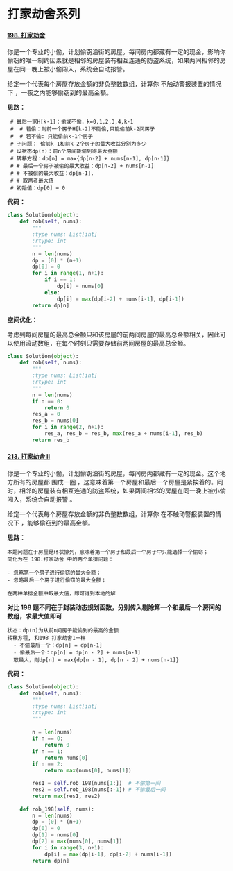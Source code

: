 # 打家劫舍系列

#### [198. 打家劫舍](https://leetcode-cn.com/problems/house-robber/)

你是一个专业的小偷，计划偷窃沿街的房屋。每间房内都藏有一定的现金，影响你偷窃的唯一制约因素就是相邻的房屋装有相互连通的防盗系统，如果两间相邻的房屋在同一晚上被小偷闯入，系统会自动报警。

给定一个代表每个房屋存放金额的非负整数数组，计算你 不触动警报装置的情况下 ，一夜之内能够偷窃到的最高金额。

**思路：**

```
 # 最后一家H[k-1]：偷或不偷，k=0,1,2,3,4,k-1
 #  # 若偷：则前一个房子H[k-2]不能偷,只能偷前k-2间房子
 #  # 若不偷: 只能偷前k-1个房子
 # 子问题： 偷前k-1和前k-2个房子的最大收益分别为多少 
 # 设状态dp(n)：前n个房间能偷到得最大金额
 # 转移方程：dp[n] = max{dp[n-2] + nums[n-1], dp[n-1]}
 # # 最后一个房子被偷的最大收益：dp[n-2] + nums[n-1]
 # # 不被偷的最大收益：dp[n-1]，
 # # 取两者最大值
 # 初始值：dp[0] = 0
```

**代码：**

```python
class Solution(object):
    def rob(self, nums):
        """
        :type nums: List[int]
        :rtype: int
        """
        n = len(nums)
        dp = [0] * (n+1)
        dp[0] = 0
        for i in range(1, n+1):
            if i == 1:
                dp[i] = nums[0]
            else:
                dp[i] = max(dp[i-2] + nums[i-1], dp[i-1])
        return dp[n]
```

**空间优化：**

考虑到每间房屋的最高总金额只和该房屋的前两间房屋的最高总金额相关，因此可以使用滚动数组，在每个时刻只需要存储前两间房屋的最高总金额。

```python
class Solution(object):
    def rob(self, nums):
        """
        :type nums: List[int]
        :rtype: int
        """
        n = len(nums)
        if n == 0:
            return 0
        res_a = 0
        res_b = nums[0]
        for i in range(2, n+1):
            res_a, res_b = res_b, max(res_a + nums[i-1], res_b)
        return res_b
```





#### [213. 打家劫舍 II](https://leetcode-cn.com/problems/house-robber-ii/)

你是一个专业的小偷，计划偷窃沿街的房屋，每间房内都藏有一定的现金。这个地方所有的房屋都 围成一圈 ，这意味着第一个房屋和最后一个房屋是紧挨着的。同时，相邻的房屋装有相互连通的防盗系统，如果两间相邻的房屋在同一晚上被小偷闯入，系统会自动报警 。

给定一个代表每个房屋存放金额的非负整数数组，计算你 在不触动警报装置的情况下 ，能够偷窃到的最高金额。

**思路：**

```
本题问题在于房屋是环状排列，意味着第一个房子和最后一个房子中只能选择一个偷窃；
简化为在 198.打家劫舍 中的两个单排问题：

- 忽略第一个房子进行偷窃的最大金额；
- 忽略最后一个房子进行偷窃的最大金额；

在两种单排金额中取最大值，即可得到本地的解
```

**对比 198 题不同在于封装动态规划函数，分别传入剔除第一个和最后一个房间的数组，求最大值即可**

```
状态：dp(n)为从前n间房子能偷到的最高的金额
转移方程, 和198 打家劫舍1一样
  - 不偷最后一个：dp[n] = dp[n-1]
  - 偷最后一个：dp[n] = dp[n - 2] + nums[n-1]
  取最大，则dp[n] = max{dp[n - 1], dp[n - 2] + nums[n-1]}
```

**代码：**

```python
class Solution(object):
    def rob(self, nums):
        """
        :type nums: List[int]
        :rtype: int
        """
        
        n = len(nums)
        if n == 0:
            return 0
        if n == 1:
            return nums[0]
        if n == 2:
            return max(nums[0], nums[1])

        res1 = self.rob_198(nums[1:])  # 不偷第一间
        res2 = self.rob_198(nums[:-1]) # 不偷最后一间
        return max(res1, res2)
    
    def rob_198(self, nums):
        n = len(nums)
        dp = [0] * (n+1)
        dp[0] = 0
        dp[1] = nums[0]
        dp[2] = max(nums[0], nums[1])
        for i in range(3, n+1):
            dp[i] = max(dp[i-1], dp[i-2] + nums[i-1])
        return dp[n]
```

